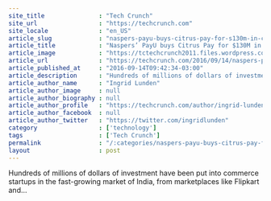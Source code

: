 ```yaml
---
site_title               : "Tech Crunch"
site_url                 : "https://techcrunch.com"
site_locale              : "en_US"
article_slug             : "naspers-payu-buys-citrus-pay-for-s130m-in-cash-to-expand-in-india"
article_title            : "Naspers’ PayU buys Citrus Pay for $130M in cash to expand in India"
article_image            : "https://tctechcrunch2011.files.wordpress.com/2016/05/shutterstock_297416876.jpg?w=764&h=400&crop=1"
article_url              : "https://techcrunch.com/2016/09/14/naspers-payu-buys-citrus-pay-for-130m-in-cash-to-expand-in-india/"
article_published_at     : "2016-09-14T09:42:34-03:00"
article_description      : "Hundreds of millions of dollars of investment have been put into commerce startups in the fast-growing market of India, from marketplaces like Flipkart and..."
article_author_name      : "Ingrid Lunden"
article_author_image     : null
article_author_biography : null
article_author_profile   : "https://techcrunch.com/author/ingrid-lunden/"
article_author_facebook  : null
article_author_twitter   : "https://twitter.com/ingridlunden"
category                 : ['technology']
tags                     : ['Tech Crunch']
permalink                : "/:categories/naspers-payu-buys-citrus-pay-for-s130m-in-cash-to-expand-in-india/"
layout                   : post
---
```


Hundreds of millions of dollars of investment have been put into commerce startups in the fast-growing market of India, from marketplaces like Flipkart and...
